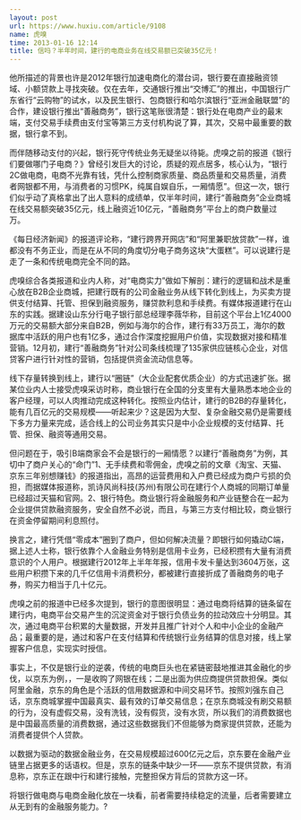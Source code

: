 ```yaml
---
layout: post
url: https://www.huxiu.com/article/9108
name: 虎嗅
time: 2013-01-16 12:14
title: 信吗？半年时间，建行的电商业务在线交易额已突破35亿元！
---
```

他所描述的背景也许是2012年银行加速电商化的潜台词，银行要在直接融资领域、小额贷款上寻找突破。仅在去年，交通银行推出“交博汇”的推出，中国银行广东省行“云购物”的试水，以及民生银行、包商银行和哈尔滨银行“亚洲金融联盟”的合作，建设银行推出“善融商务”，银行这笔账很清楚：银行处在电商产业的最末端，支付交易手续费由支付宝等第三方支付机构说了算，其次，交易中最重要的数据，银行拿不到。

而伴随移动支付的兴起，银行死守传统业务无疑坐以待毙。虎嗅之前的报道《银行们要做哪门子电商？》曾经引发巨大的讨论，质疑的观点居多，核心认为，“银行2C做电商，电商不光靠有钱，凭什么控制商家质量、商品质量和交易质量，消费者网银都不用，与消费者的习惯PK，纯属自娱自乐，一厢情愿”。但这一次，银行们似乎动了真格拿出了出人意料的成绩单，仅半年时间，建行“善融商务”企业商城在线交易额突破35亿元，线上融资近10亿元，“善融商务”平台上的商户数量过万。

《每日经济新闻》的报道评论称，“建行跨界开网店”和“阿里兼职放贷款”一样，谁都没有不务正业，而是在从不同的角度切分电子商务这块“大蛋糕”。可以说建行是走了一条和传统电商完全不同的路。

虎嗅综合各类报道和业内人称，对“电商实力”做如下解剖：建行的逻辑和战术是重心放在B2B企业商城，把建行既有的公司金融业务从线下转化到线上，为买卖方提供支付结算、托管、担保到融资服务，赚贷款利息和手续费。有媒体报道建行在山东的实践。据建设山东分行电子银行部总经理李薇华称，目前这个平台上1亿4000万元的交易额大部分来自B2B，例如与海尔的合作，建行有33万员工，海尔的数据库中活跃的用户也有1亿多，通过合作深度挖掘用户价值，实现数据对接和精准营销。12月初，建行“善融商务”针对公司条线梳理了135家供应链核心企业，对信贷客户进行针对性的营销，包括提供资金流动信息等。

线下存量转换到线上，建行以“圈链”（大企业配套优质企业）的方式迅速扩张。据某位业内人士接受虎嗅采访时称，商业银行在全国的分支里有大量熟悉本地企业的客户经理，可以人肉推动完成这种转化。按照业内估计，建行的B2B的存量转化，能有几百亿元的交易规模——听起来少？这是因为大型、复杂金融交易仍是需要线下多方力量来完成，适合线上的公司业务其实只是中小企业规模的支付结算、托管、担保、融资等通用交易。

但问题在于，吸引B端商家会不会是银行的一厢情愿？以建行“善融商务”为例，其切中了商户关心的“命门”1、无手续费和零佣金，虎嗅之前的文章《淘宝、天猫、京东三年别想赚钱》的报道指出，高昂的运营费用和入户费已经成为商户亏损的负担，而据媒体报道称，凯诗风尚科技(苏州)有限公司在建行个人商城的同期订单量已经超过天猫和官网。2、银行特色。商业银行将金融服务和产业链整合在一起为企业提供贷款融资服务，安全自然不必说，而且，与第三方支付相比较，商业银行在资金停留期间利息照付。

换言之，建行凭借“零成本”圈到了商户，但如何解决流量？即银行如何撬动C端，据上述人士称，银行依靠个人金融业务特别是信用卡业务，已经积攒有大量有消费意识的个人用户。根据建行2012年上半年年报，信用卡发卡量达到3604万张，这些用户积攒下来的几千亿信用卡消费积分，都被建行直接折成了善融商务的电子券，购买力相当于几十亿元。

虎嗅之前的报道中已经多次提到，银行的意图很明显：通过电商将结算的链条留在建行内，电商平台交易产生的沉淀资金对于银行负债业务的拉动效应十分明显。其次，通过电商平台积累的大量数据，开发并且推广针对个人和中小企业的金融产品；最重要的是，通过和客户在支付结算和传统银行业务结算的信息对接，线上掌握客户信息，实现实时授信。

事实上，不仅是银行业的逆袭，传统的电商巨头也在紧链密鼓地推进其金融化的步伐，以京东为例，，一是收购了网银在线；二是出面为供应商提供贷款担保。类似阿里金融，京东的角色是个活跃的信用数据源和中间交易环节。按照刘强东自己话，京东商城掌握中国最真实、最有效的订单交易信息；在京东商城没有刷交易额的行为，没有虚假交易，没有洗钱，没有假货，没有水货，所以我们的消费数据也是中国最高质量的消费数据，通过这些数据我们不但能够为商家提供贷款，还能为消费者提供个人贷款。

以数据为驱动的数据金融业务，在交易规模超过600亿元之后，京东要在金融产业链里占据更多的话语权。但是，京东的链条中缺少一环——京东不提供贷款，有消息称，京东正在跟中行和建行接触，完整担保方背后的贷款方这一环。

将银行做电商与电商金融化放在一块看，前者需要持续稳定的流量，后者需要建立从无到有的金融服务能力。?

